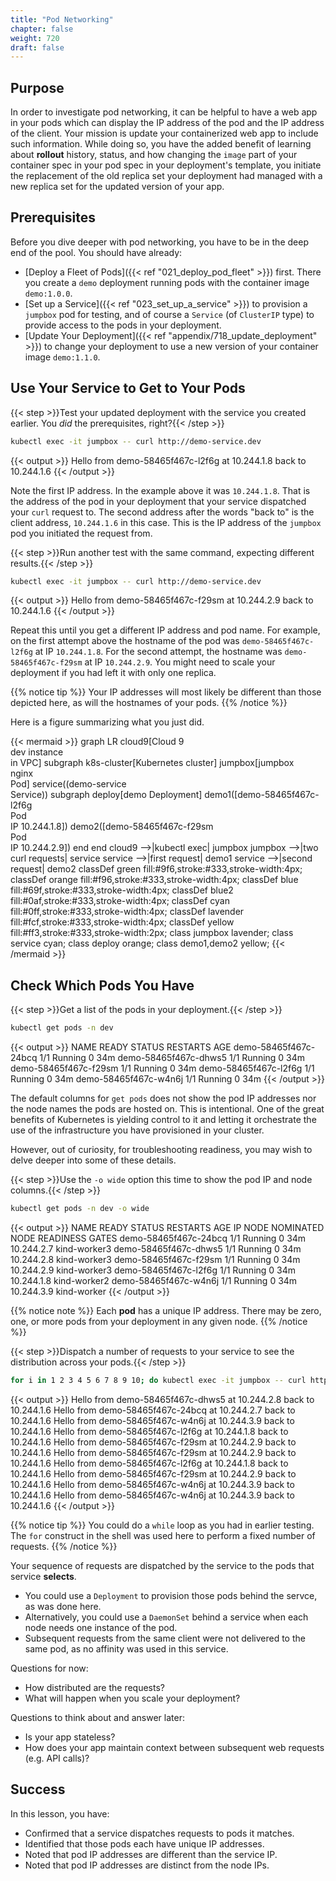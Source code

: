 ```yaml
---
title: "Pod Networking"
chapter: false
weight: 720
draft: false
---
```


## Purpose

In order to investigate pod networking, it can be helpful to have a web app in your pods which can display the IP address of the pod and the IP address of the client. Your mission is update your containerized web app to include such information. While doing so, you have the added benefit of learning about **rollout** history, status, and how changing the `image` part of your container spec in your pod spec in your deployment's template, you initiate the replacement of the old replica set your deployment had managed with a new replica set for the updated version of your app.

## Prerequisites

Before you dive deeper with pod networking, you have to be in the deep end of the pool. You should have already:
- [Deploy a Fleet of Pods]({{< ref "021_deploy_pod_fleet" >}}) first. There you create a `demo` deployment running pods with the container image `demo:1.0.0`. 
- [Set up a Service]({{< ref "023_set_up_a_service" >}}) to provision a `jumpbox` pod for testing, and of course a `Service` (of `ClusterIP` type) to provide access to the pods in your deployment.
- [Update Your Deployment]({{< ref "appendix/718_update_deployment" >}}) to change your deployment to use a new version of your container image `demo:1.1.0`.

## Use Your Service to Get to Your Pods

{{< step >}}Test your updated deployment with the service you created earlier. You *did* the prerequisites, right?{{< /step >}}

```bash
kubectl exec -it jumpbox -- curl http://demo-service.dev
```

{{< output >}}
Hello from demo-58465f467c-l2f6g at 10.244.1.8 back to 10.244.1.6
{{< /output >}}

Note the first IP address. In the example above it was `10.244.1.8`. That is the address of the pod in your deployment that your service dispatched your `curl` request to. The second address after the words "back to" is the client address, `10.244.1.6` in this case. This is the IP address of the `jumpbox` pod you initiated the request from.

{{< step >}}Run another test with the same command, expecting different results.{{< /step >}}

```bash
kubectl exec -it jumpbox -- curl http://demo-service.dev
```

{{< output >}}
Hello from demo-58465f467c-f29sm at 10.244.2.9 back to 10.244.1.6
{{< /output >}}

Repeat this until you get a different IP address and pod name. For example, on the first attempt above the hostname of the pod was `demo-58465f467c-l2f6g` at IP `10.244.1.8`. For the second attempt, the hostname was `demo-58465f467c-f29sm` at IP `10.244.2.9`. You might need to scale your deployment if you had left it with only one replica.

{{% notice tip %}}
Your IP addresses will most likely be different than those depicted here, as will the hostnames of your pods.
{{% /notice %}}

Here is a figure summarizing what you just did.

{{< mermaid >}}
graph LR
cloud9[Cloud 9<br>dev instance<br>in VPC]
subgraph k8s-cluster[Kubernetes cluster]
  jumpbox[jumpbox<br>nginx<br>Pod]
  service((demo-service<br>Service))
  subgraph deploy[demo Deployment]
    demo1([demo-58465f467c-l2f6g<br>Pod<br>IP 10.244.1.8])
    demo2([demo-58465f467c-f29sm<br>Pod<br>IP 10.244.2.9])
  end
end
cloud9 -->|kubectl exec| jumpbox
jumpbox -->|two curl requests| service
service -->|first request| demo1
service -->|second request| demo2
classDef green fill:#9f6,stroke:#333,stroke-width:4px;
classDef orange fill:#f96,stroke:#333,stroke-width:4px;
classDef blue fill:#69f,stroke:#333,stroke-width:4px;
classDef blue2 fill:#0af,stroke:#333,stroke-width:4px;
classDef cyan fill:#0ff,stroke:#333,stroke-width:4px;
classDef lavender fill:#fcf,stroke:#333,stroke-width:4px;
classDef yellow fill:#ff3,stroke:#333,stroke-width:2px;
class jumpbox lavender;
class service cyan;
class deploy orange;
class demo1,demo2 yellow;
{{< /mermaid >}}

## Check Which Pods You Have

{{< step >}}Get a list of the pods in your deployment.{{< /step >}}

```bash
kubectl get pods -n dev
```

{{< output >}}
NAME                    READY   STATUS    RESTARTS   AGE
demo-58465f467c-24bcq   1/1     Running   0          34m
demo-58465f467c-dhws5   1/1     Running   0          34m
demo-58465f467c-f29sm   1/1     Running   0          34m
demo-58465f467c-l2f6g   1/1     Running   0          34m
demo-58465f467c-w4n6j   1/1     Running   0          34m
{{< /output >}}

The default columns for `get pods` does not show the pod IP addresses nor the node names the pods are hosted on.
This is intentional. One of the great benefits of Kubernetes is yielding control to it and letting it orchestrate the use of the infrastructure you have provisioned in your cluster.

However, out of curiosity, for troubleshooting readiness, you may wish to delve deeper into some of these details.

{{< step >}}Use the `-o wide` option this time to show the pod IP and node columns.{{< /step >}}

```bash
kubectl get pods -n dev -o wide
```

{{< output >}}
NAME                    READY   STATUS    RESTARTS   AGE   IP           NODE           NOMINATED NODE   READINESS GATES
demo-58465f467c-24bcq   1/1     Running   0          34m   10.244.2.7   kind-worker3   <none>           <none>
demo-58465f467c-dhws5   1/1     Running   0          34m   10.244.2.8   kind-worker3   <none>           <none>
demo-58465f467c-f29sm   1/1     Running   0          34m   10.244.2.9   kind-worker3   <none>           <none>
demo-58465f467c-l2f6g   1/1     Running   0          34m   10.244.1.8   kind-worker2   <none>           <none>
demo-58465f467c-w4n6j   1/1     Running   0          34m   10.244.3.9   kind-worker    <none>           <none>
{{< /output >}}

{{% notice note %}}
Each **pod** has a unique IP address.
There may be zero, one, or more pods from your deployment in any given node.
{{% /notice %}}

{{< step >}}Dispatch a number of requests to your service to see the distribution across your pods.{{< /step >}}

```bash
for i in 1 2 3 4 5 6 7 8 9 10; do kubectl exec -it jumpbox -- curl http://demo-service.dev; done
```

{{< output >}}
Hello from demo-58465f467c-dhws5 at 10.244.2.8 back to 10.244.1.6
Hello from demo-58465f467c-24bcq at 10.244.2.7 back to 10.244.1.6
Hello from demo-58465f467c-w4n6j at 10.244.3.9 back to 10.244.1.6
Hello from demo-58465f467c-l2f6g at 10.244.1.8 back to 10.244.1.6
Hello from demo-58465f467c-f29sm at 10.244.2.9 back to 10.244.1.6
Hello from demo-58465f467c-f29sm at 10.244.2.9 back to 10.244.1.6
Hello from demo-58465f467c-l2f6g at 10.244.1.8 back to 10.244.1.6
Hello from demo-58465f467c-f29sm at 10.244.2.9 back to 10.244.1.6
Hello from demo-58465f467c-w4n6j at 10.244.3.9 back to 10.244.1.6
Hello from demo-58465f467c-w4n6j at 10.244.3.9 back to 10.244.1.6
{{< /output >}}

{{% notice tip %}}
You could do a `while` loop as you had in earlier testing. The `for` construct in the shell was used here to perform a fixed number of requests.
{{% /notice %}}

Your sequence of requests are dispatched by the service to the pods that service **selects**. 
- You could use a `Deployment` to provision those pods behind the servce, as was done here.
- Alternatively, you could use a `DaemonSet` behind a service when each node needs one instance of the pod.
- Subsequent requests from the same client were not delivered to the same pod, as no affinity was used in this service.

Questions for now:
- How distributed are the requests?
- What will happen when you scale your deployment?

Questions to think about and answer later:
- Is your app stateless?
- How does your app maintain context between subsequent web requests (e.g. API calls)?

## Success

In this lesson, you have:
- Confirmed that a service dispatches requests to pods it matches.
- Identified that those pods each have unique IP addresses.
- Noted that pod IP addresses are different than the service IP.
- Noted that pod IP addresses are distinct from the node IPs.
